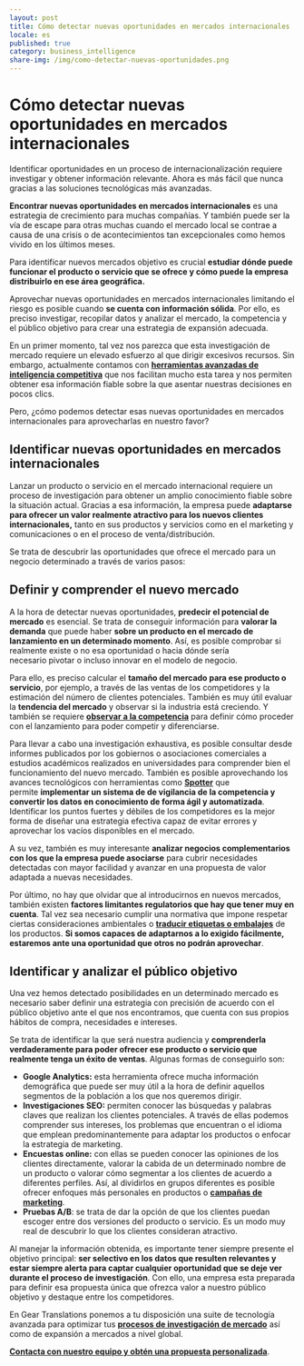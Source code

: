 ```yaml
---
layout: post
title: Cómo detectar nuevas oportunidades en mercados internacionales
locale: es
published: true
category: business_intelligence
share-img: /img/como-detectar-nuevas-oportunidades.png
---
```

Cómo detectar nuevas oportunidades en mercados internacionales
==================================================================================================================================================================

Identificar oportunidades en un proceso de internacionalización requiere investigar y obtener información relevante. Ahora es más fácil que nunca gracias a las soluciones tecnológicas más avanzadas.

**Encontrar nuevas oportunidades en mercados internacionales** es una estrategia de crecimiento para muchas compañías. Y también puede ser la vía de escape para otras muchas cuando el mercado local se contrae a causa de una crisis o de acontecimientos tan excepcionales como hemos vivido en los últimos meses.

Para identificar nuevos mercados objetivo es crucial **estudiar dónde puede funcionar el producto o servicio que se ofrece y cómo puede la empresa distribuirlo en ese área geográfica.**

Aprovechar nuevas oportunidades en mercados internacionales limitando el riesgo es posible cuando **se cuenta con información sólida**. Por ello, es preciso investigar, recopilar datos y analizar el mercado, la competencia y el público objetivo para crear una estrategia de expansión adecuada.

En un primer momento, tal vez nos parezca que esta investigación de mercado requiere un elevado esfuerzo al que dirigir excesivos recursos. Sin embargo, actualmente contamos con **[herramientas avanzadas de inteligencia competitiva](https://www.geartranslations.com/es/soluciones/analizador-de-competencia)** que nos facilitan mucho esta tarea y nos permiten obtener esa información fiable sobre la que asentar nuestras decisiones en pocos clics.

Pero, ¿cómo podemos detectar esas nuevas oportunidades en mercados internacionales para aprovecharlas en nuestro favor?

**Identificar nuevas oportunidades en mercados internacionales**
--------------------------------------------------------------------

Lanzar un producto o servicio en el mercado internacional requiere un proceso de investigación para obtener un amplio conocimiento fiable sobre la situación actual. Gracias a esa información, la empresa puede **adaptarse para ofrecer un valor realmente atractivo para los nuevos clientes internacionales,** tanto en sus productos y servicios como en el marketing y comunicaciones o en el proceso de venta/distribución.

Se trata de descubrir las oportunidades que ofrece el mercado para un negocio determinado a través de varios pasos:

**Definir y comprender el nuevo mercado**
---------------------------------------------

A la hora de detectar nuevas oportunidades, **predecir el potencial de mercado** es esencial. Se trata de conseguir información para **valorar la demanda** que puede haber **sobre un producto en el mercado de lanzamiento en un determinado momento**. Así, es posible comprobar si realmente existe o no esa oportunidad o hacia dónde sería necesario pivotar o incluso innovar en el modelo de negocio.

Para ello, es preciso calcular el **tamaño del mercado para ese producto o servicio**, por ejemplo, a través de las ventas de los competidores y la estimación del número de clientes potenciales. También es muy útil evaluar la **tendencia del mercado** y observar si la industria está creciendo. Y también se requiere **[observar a la competencia]({{site.baseurl}}/2020-06-30-desmarcate-de-la-competencia-online-con-spotter/)** para definir cómo proceder con el lanzamiento para poder competir y diferenciarse.

Para llevar a cabo una investigación exhaustiva, es posible consultar desde informes publicados por los gobiernos o asociaciones comerciales a estudios académicos realizados en universidades para comprender bien el funcionamiento del nuevo mercado. También es posible aprovechando los avances tecnológicos con herramientas como [**Spotter**](https://www.geartranslations.com/es/soluciones/analizador-de-competencia) que permite **implementar un sistema de de vigilancia de la competencia y convertir los datos en conocimiento de forma ágil y automatizada**. Identificar los puntos fuertes y débiles de los competidores es la mejor forma de diseñar una estrategia efectiva capaz de evitar errores y aprovechar los vacíos disponibles en el mercado.

A su vez, también es muy interesante **analizar negocios complementarios con los que la empresa puede asociarse** para cubrir necesidades detectadas con mayor facilidad y avanzar en una propuesta de valor adaptada a nuevas necesidades.

Por último, no hay que olvidar que al introducirnos en nuevos mercados, también existen **factores limitantes regulatorios que hay que tener muy en cuenta**. Tal vez sea necesario cumplir una normativa que impone respetar ciertas consideraciones ambientales o [**traducir etiquetas o embalajes**]({{site.baseurl}}/2020-07-22-estrategias-de-traduccion-multiples-idiomas/) de los productos. **Si somos capaces de adaptarnos a lo exigido fácilmente, estaremos ante una oportunidad que otros no podrán aprovechar**.

**Identificar y analizar el público objetivo**
--------------------------------------------------

Una vez hemos detectado posibilidades en un determinado mercado es necesario saber definir una estrategia con precisión de acuerdo con el público objetivo ante el que nos encontramos, que cuenta con sus propios hábitos de compra, necesidades e intereses.

Se trata de identificar la que será nuestra audiencia y **comprenderla verdaderamente para poder ofrecer ese producto o servicio que realmente tenga un éxito de ventas**. Algunas formas de conseguirlo son:

-   **Google Analytics:** esta herramienta ofrece mucha información demográfica que puede ser muy útil a la hora de definir aquellos segmentos de la población a los que nos queremos dirigir.
-   **Investigaciones SEO:** permiten conocer las búsquedas y palabras claves que realizan los clientes potenciales. A través de ellas podemos comprender sus intereses, los problemas que encuentran o el idioma que emplean predominantemente para adaptar los productos o enfocar la estrategia de marketing.
-   **Encuestas online:** con ellas se pueden conocer las opiniones de los clientes directamente, valorar la cabida de un determinado nombre de un producto o valorar cómo segmentar a los clientes de acuerdo a diferentes perfiles. Así, al dividirlos en grupos diferentes es posible ofrecer enfoques más personales en productos o [**campañas de marketing**]({{site.baseurl}}/2020-07-09-claves-para-optimizar-campanas-marketing-global/).
-   **Pruebas A/B**: se trata de dar la opción de que los clientes puedan escoger entre dos versiones del producto o servicio. Es un modo muy real de descubrir lo que los clientes consideran atractivo.

Al manejar la información obtenida, es importante tener siempre presente el objetivo principal: **ser selectivo en los datos que resulten relevantes y estar siempre alerta para captar cualquier oportunidad que se deje ver durante el proceso de investigación**. Con ello, una empresa esta preparada para definir esa propuesta única que ofrezca valor a nuestro público objetivo y destaque entre los competidores.

En Gear Translations ponemos a tu disposición una suite de tecnología avanzada para optimizar tus [**procesos de investigación de mercado**](https://www.geartranslations.com/es/soluciones/analizador-de-competencia) así como de expansión a mercados a nivel global.

**[Contacta con nuestro equipo y obtén una propuesta personalizada](https://www.geartranslations.com/es/gear-translations/contacto)**.
